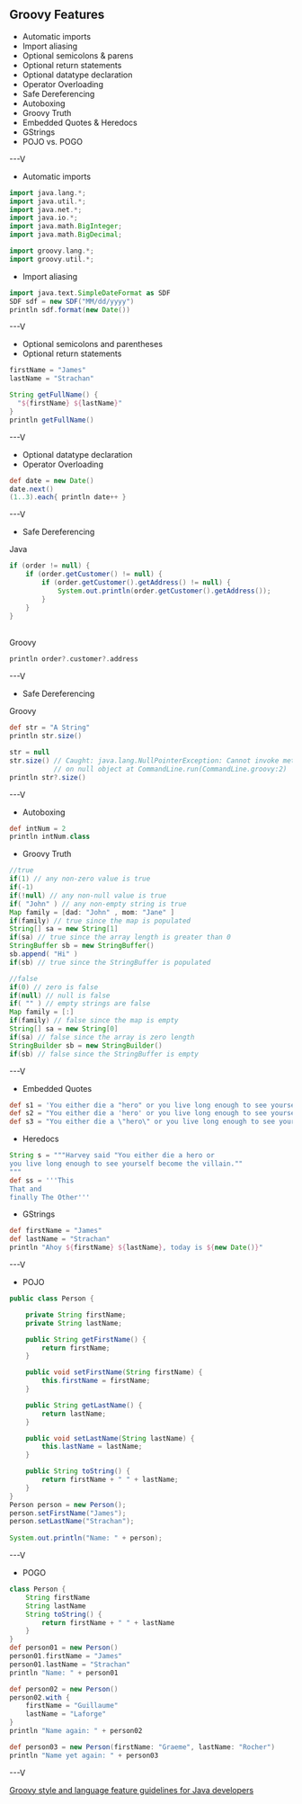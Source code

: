 ## Groovy Features
* Automatic imports
* Import aliasing
* Optional semicolons & parens
* Optional return statements
* Optional datatype declaration
* Operator Overloading
* Safe Dereferencing
* Autoboxing
* Groovy Truth
* Embedded Quotes & Heredocs
* GStrings
* POJO vs. POGO

---V

* Automatic imports

```groovy
import java.lang.*;
import java.util.*;
import java.net.*;
import java.io.*;
import java.math.BigInteger;
import java.math.BigDecimal;

import groovy.lang.*;
import groovy.util.*;
```

* Import aliasing

```groovy
import java.text.SimpleDateFormat as SDF
SDF sdf = new SDF("MM/dd/yyyy")
println sdf.format(new Date())
```

---V

* Optional semicolons and parentheses
* Optional return statements

```groovy
firstName = "James"
lastName = "Strachan"

String getFullName() {
  "${firstName} ${lastName}"
}
println getFullName()
```

---V

* Optional datatype declaration
* Operator Overloading

```groovy
def date = new Date()
date.next()
(1..3).each{ println date++ }
```

---V
* Safe Dereferencing

Java

```java
if (order != null) {
    if (order.getCustomer() != null) {
        if (order.getCustomer().getAddress() != null) {
            System.out.println(order.getCustomer().getAddress());
        }
    }
}
```
<br>
Groovy

```groovy
println order?.customer?.address
```

---V

* Safe Dereferencing

Groovy

```groovy
def str = "A String"
println str.size()

str = null
str.size() // Caught: java.lang.NullPointerException: Cannot invoke method size() 
           // on null object at CommandLine.run(CommandLine.groovy:2)
println str?.size()
```

---V

* Autoboxing

```groovy
def intNum = 2
println intNum.class
```
* Groovy Truth

```groovy
//true
if(1) // any non-zero value is true
if(-1)
if(!null) // any non-null value is true
if( "John" ) // any non-empty string is true
Map family = [dad: "John" , mom: "Jane" ]
if(family) // true since the map is populated
String[] sa = new String[1]
if(sa) // true since the array length is greater than 0
StringBuffer sb = new StringBuffer()
sb.append( "Hi" )
if(sb) // true since the StringBuffer is populated

//false
if(0) // zero is false
if(null) // null is false
if( "" ) // empty strings are false
Map family = [:]
if(family) // false since the map is empty
String[] sa = new String[0]
if(sa) // false since the array is zero length
StringBuilder sb = new StringBuilder()
if(sb) // false since the StringBuffer is empty
```

---V

* Embedded Quotes

```groovy
def s1 = 'You either die a "hero" or you live long enough to see yourself become the "villain".'
def s2 = "You either die a 'hero' or you live long enough to see yourself become the 'villain'."
def s3 = "You either die a \"hero\" or you live long enough to see yourself become the \"villain\"."
```
* Heredocs

```groovy
String s = """Harvey said "You either die a hero or 
you live long enough to see yourself become the villain.""
"""
def ss = '''This
That and 
finally The Other'''
```
* GStrings

```groovy
def firstName = "James"
def lastName = "Strachan"
println "Ahoy ${firstName} ${lastName}, today is ${new Date()}"
```

---V

* POJO

```java
public class Person {

	private String firstName;
	private String lastName;

	public String getFirstName() {
		return firstName;
	}

	public void setFirstName(String firstName) {
		this.firstName = firstName;
	}

	public String getLastName() {
		return lastName;
	}

	public void setLastName(String lastName) {
		this.lastName = lastName;
	}

	public String toString() {
		return firstName + " " + lastName;
	}
}
Person person = new Person();
person.setFirstName("James");
person.setLastName("Strachan");
  
System.out.println("Name: " + person);
```

---V

* POGO

```groovy
class Person {
    String firstName
    String lastName
    String toString() {
        return firstName + " " + lastName
    }
}
def person01 = new Person()
person01.firstName = "James"
person01.lastName = "Strachan"
println "Name: " + person01

def person02 = new Person()
person02.with {
    firstName = "Guillaume"
    lastName = "Laforge"
}
println "Name again: " + person02

def person03 = new Person(firstName: "Graeme", lastName: "Rocher")
println "Name yet again: " + person03
```

---V

[Groovy style and language feature guidelines for Java developers](http://groovy.codehaus.org/Groovy+style+and+language+feature+guidelines+for+Java+developers)